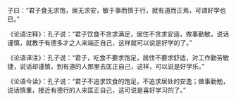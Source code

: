 子曰：“君子食无求饱，居无求安，敏于事而慎于行，就有道而正焉，可谓好学也已。”

《论语注释》：孔子说：“君子饮食不贪求满足，居住不贪求安适，做事勤敏，说话谨慎，就教于有德多才之人来端正自己，这样就可以说是好学的了。”

《论语译注》：孔子说：“君子，吃食不要求饱足，居住不要求舒适，对工作勤劳敏捷，说话却谨慎，到有道的人那里去匡正自己，这样，可以说是好学乐。”  

《论语今读》：孔子说：“君子不追求饮食的饱足，不追求居处的安逸；做事勤勉，说话慎重，接近有德行的人来匡正自己，这可说是喜好学习的了。”
